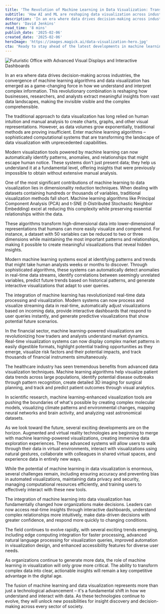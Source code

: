 ```yaml
---
title: 'The Revolution of Machine Learning in Data Visualization: Transforming Raw Data into Actionable Insights'
subtitle: 'How AI and ML are reshaping data visualization across industries'
description: 'In an era where data drives decision-making across industries, the convergence of machine learning algorithms and data visualization has emerged as a game-changing force in how we understand and interpret complex information. This revolutionary combination is reshaping how businesses, researchers, and analysts extract meaningful insights from vast data landscapes, making the invisible visible and the complex comprehensible.'
author: 'David Jenkins'
read_time: '8 mins'
publish_date: '2025-02-06'
created_date: '2025-02-06'
heroImage: 'https://images.magick.ai/data-visualization-hero.jpg'
cta: 'Ready to stay ahead of the latest developments in machine learning and data visualization? Follow us on LinkedIn for regular updates, expert insights, and innovative solutions that are shaping the future of data analytics!'
---
```


![Futuristic Office with Advanced Visual Displays and Interactive Dashboards](https://i.magick.ai/PIXE/1738911599807_magick_img.webp)

In an era where data drives decision-making across industries, the convergence of machine learning algorithms and data visualization has emerged as a game-changing force in how we understand and interpret complex information. This revolutionary combination is reshaping how businesses, researchers, and analysts extract meaningful insights from vast data landscapes, making the invisible visible and the complex comprehensible.

The traditional approach to data visualization has long relied on human intuition and manual analysis to create charts, graphs, and other visual representations. However, as data volumes grow exponentially, traditional methods are proving insufficient. Enter machine learning algorithms – sophisticated computational systems that are transforming the landscape of data visualization with unprecedented capabilities.

Modern visualization tools powered by machine learning can now automatically identify patterns, anomalies, and relationships that might escape human notice. These systems don't just present data; they help us understand it at a fundamental level, offering insights that were previously impossible to obtain without extensive manual analysis.

One of the most significant contributions of machine learning to data visualization lies in dimensionality reduction techniques. When dealing with datasets containing hundreds or thousands of variables, traditional visualization methods fall short. Machine learning algorithms like Principal Component Analysis (PCA) and t-SNE (t-Distributed Stochastic Neighbor Embedding) excel at reducing this complexity while preserving essential relationships within the data.

These algorithms transform high-dimensional data into lower-dimensional representations that humans can more easily visualize and comprehend. For instance, a dataset with 50 variables can be reduced to two or three dimensions while maintaining the most important patterns and relationships, making it possible to create meaningful visualizations that reveal hidden insights.

Modern machine learning systems excel at identifying patterns and trends that might take human analysts weeks or months to discover. Through sophisticated algorithms, these systems can automatically detect anomalies in real-time data streams, identify correlations between seemingly unrelated variables, predict future trends based on historical patterns, and generate interactive visualizations that adapt to user queries.

The integration of machine learning has revolutionized real-time data processing and visualization. Modern systems can now process and visualize streaming data in real-time, automatically adjust visualizations based on incoming data, provide interactive dashboards that respond to user queries instantly, and generate predictive visualizations that show potential future scenarios.

In the financial sector, machine learning-powered visualizations are revolutionizing how traders and analysts understand market dynamics. Real-time visualization systems can now display complex market patterns in easily digestible formats, highlight potential trading opportunities as they emerge, visualize risk factors and their potential impacts, and track thousands of financial instruments simultaneously.

The healthcare industry has seen tremendous benefits from advanced data visualization techniques. Machine learning algorithms help visualize patient data trends across large populations, identify potential disease outbreaks through pattern recognition, create detailed 3D imaging for surgical planning, and track and predict patient outcomes through visual analytics.

In scientific research, machine learning-enhanced visualization tools are pushing the boundaries of what's possible by creating complex molecular models, visualizing climate patterns and environmental changes, mapping neural networks and brain activity, and analyzing vast astronomical datasets.

As we look toward the future, several exciting developments are on the horizon. Augmented and virtual reality technologies are beginning to merge with machine learning-powered visualizations, creating immersive data exploration experiences. These advanced systems will allow users to walk through their data in virtual environments, interact with visualizations using natural gestures, collaborate with colleagues in shared virtual spaces, and experience data in entirely new ways.

While the potential of machine learning in data visualization is enormous, several challenges remain, including ensuring accuracy and preventing bias in automated visualizations, maintaining data privacy and security, managing computational resources efficiently, and training users to effectively interact with these new tools.

The integration of machine learning into data visualization has fundamentally changed how organizations make decisions. Leaders can now access real-time insights through interactive dashboards, understand complex relationships more intuitively, make data-driven decisions with greater confidence, and respond more quickly to changing conditions.

The field continues to evolve rapidly, with several exciting trends emerging, including edge computing integration for faster processing, advanced natural language processing for visualization queries, improved automation in visualization design, and enhanced accessibility features for diverse user needs.

As organizations continue to generate more data, the role of machine learning in visualization will only grow more critical. The ability to transform complex data into clear, actionable insights will remain a key competitive advantage in the digital age.

The fusion of machine learning and data visualization represents more than just a technological advancement – it's a fundamental shift in how we understand and interact with data. As these technologies continue to evolve, they will unlock new possibilities for insight discovery and decision-making across every sector of society.